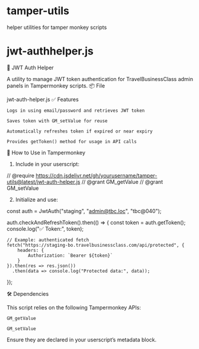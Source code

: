 # tamper-utils
helper utilities for tamper monkey scripts

# jwt-authhelper.js

🔐 JWT Auth Helper

A utility to manage JWT token authentication for TravelBusinessClass admin panels in Tampermonkey scripts.
📦 File

jwt-auth-helper.js
✅ Features

    Logs in using email/password and retrieves JWT token

    Saves token with GM_setValue for reuse

    Automatically refreshes token if expired or near expiry

    Provides getToken() method for usage in API calls

🚀 How to Use in Tampermonkey
1. Include in your userscript:

// @require https://cdn.jsdelivr.net/gh/yourusername/tamper-utils@latest/jwt-auth-helper.js
// @grant   GM_getValue
// @grant   GM_setValue

2. Initialize and use:

const auth = JwtAuth("staging", "admin@tbc.loc", "tbc@040");

auth.checkAndRefreshToken().then(() => {
    const token = auth.getToken();
    console.log("✅ Token:", token);
    
    // Example: authenticated fetch
    fetch("https://staging-bo.travelbusinessclass.com/api/protected", {
        headers: {
            Authorization: `Bearer ${token}`
        }
    }).then(res => res.json())
      .then(data => console.log("Protected data:", data));
});

🛠 Dependencies

This script relies on the following Tampermonkey APIs:

    GM_getValue

    GM_setValue

Ensure they are declared in your userscript’s metadata block.
